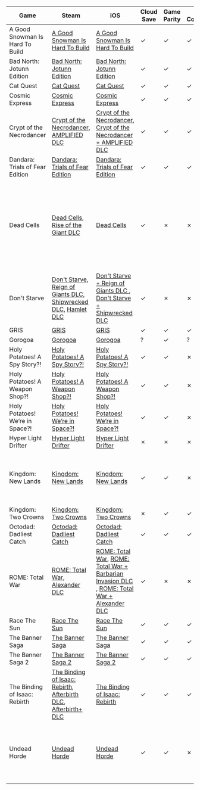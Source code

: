 Game|Steam|iOS|Cloud Save|Game Parity|Save Compatibility|Notes
-|-|-|-|-|-|-
A Good Snowman Is Hard To Build|[A Good Snowman Is Hard To Build](https://store.steampowered.com/app/316610)|[A Good Snowman Is Hard To Build](https://apps.apple.com/us/app/id1040930654)|✓|✓|✓|
Bad North: Jotunn Edition|[Bad North: Jotunn Edition](https://store.steampowered.com/app/688420)|[Bad North: Jotunn Edition](https://apps.apple.com/us/app/id1367121168)|✓|✓|✓|
Cat Quest|[Cat Quest](https://store.steampowered.com/app/593280)|[Cat Quest](https://apps.apple.com/us/app/id1148385289)|✓|✓|✓|
Cosmic Express|[Cosmic Express](https://store.steampowered.com/app/583270)|[Cosmic Express](https://apps.apple.com/us/app/id1152474226)|✓|✓|✓|
Crypt of the Necrodancer|[Crypt of the Necrodancer](https://store.steampowered.com/app/247080), [AMPLIFIED DLC](https://store.steampowered.com/app/554000)|[Crypt of the Necrodancer](https://apps.apple.com/us/app/id1085123968), [Crypt of the Necrodancer + AMPLIFIED DLC ](https://apps.apple.com/us/app/id1445623416)|✓|✓|✓|
Dandara: Trials of Fear Edition|[Dandara: Trials of Fear Edition](https://store.steampowered.com/app/612390)|[Dandara: Trials of Fear Edition](https://apps.apple.com/us/app/id1168013926)|✓|✓|✓|
Dead Cells|[Dead Cells](https://store.steampowered.com/app/588650), [Rise of the Giant DLC](https://store.steampowered.com/app/1046440)|[Dead Cells](https://apps.apple.com/us/app/id1389752090)|✓|✗|✗|iOS version is behind on updates. iOS->Steam should work if I can find the version in the save file and lower it to the corresponding Steam version.
Don't Starve|[Don't Starve](https://store.steampowered.com/app/219740), [Reign of Giants DLC](https://store.steampowered.com/app/282470), [Shipwrecked DLC](https://store.steampowered.com/app/393010), [Hamlet DLC](https://store.steampowered.com/app/712640)|[Don't Starve + Reign of Giants DLC ](https://apps.apple.com/us/app/id1012298403), [Don't Starve + Shipwrecked DLC ](https://apps.apple.com/us/app/id1147297267)|✓|✗|✗|
GRIS|[GRIS](https://store.steampowered.com/app/683320)|[GRIS](https://apps.apple.com/us/app/id1445379072)|✓|✓|✓|
Gorogoa|[Gorogoa](https://store.steampowered.com/app/557600)|[Gorogoa](https://apps.apple.com/us/app/id1269225754)|?|✓|?|
Holy Potatoes! A Spy Story?!|[Holy Potatoes! A Spy Story?!](https://store.steampowered.com/app/830590)|[Holy Potatoes! A Spy Story?!](https://apps.apple.com/us/app/id1446725273)|✓|✓|✗|Contact developer about files?
Holy Potatoes! A Weapon Shop?!|[Holy Potatoes! A Weapon Shop?!](https://store.steampowered.com/app/363600)|[Holy Potatoes! A Weapon Shop?!](https://apps.apple.com/us/app/id1048011718)|✓|✓|✗|Contact developer about files?
Holy Potatoes! We’re in Space?!|[Holy Potatoes! We’re in Space?!](https://store.steampowered.com/app/505730)|[Holy Potatoes! We’re in Space?!](https://apps.apple.com/us/app/id1315946489)|✓|✓|✗|Contact developer about files?
Hyper Light Drifter|[Hyper Light Drifter](https://store.steampowered.com/app/257850)|[Hyper Light Drifter](https://apps.apple.com/us/app/id1453875289)|✗|✗|✗|
Kingdom: New Lands|[Kingdom: New Lands](https://store.steampowered.com/app/496300)|[Kingdom: New Lands](https://apps.apple.com/us/app/id1118513354)|✓|✓|✗|iOS saves are compressed and I can't figure out what compression is used.
Kingdom: Two Crowns|[Kingdom: Two Crowns](https://store.steampowered.com/app/701160)|[Kingdom: Two Crowns](https://apps.apple.com/us/app/id1477991646)|✗|✓|✓|
Octodad: Dadliest Catch|[Octodad: Dadliest Catch](https://store.steampowered.com/app/224480)|[Octodad: Dadliest Catch](https://apps.apple.com/us/app/id1017367213)|✓|✓|✓|
ROME: Total War|[ROME: Total War](https://store.steampowered.com/app/4760), [Alexander DLC](https://store.steampowered.com/app/4770)|[ROME: Total War](https://apps.apple.com/us/app/id1106831630), [ROME: Total War + Barbarian Invasion DLC ](https://apps.apple.com/us/app/id1183898700), [ROME: Total War + Alexander DLC ](https://apps.apple.com/us/app/id1245565445)|✓|✗|✗|
Race The Sun|[Race The Sun](https://store.steampowered.com/app/253030)|[Race The Sun](https://apps.apple.com/us/app/id700227648)|✓|✓|✓|
The Banner Saga|[The Banner Saga](https://store.steampowered.com/app/237990)|[The Banner Saga](https://apps.apple.com/us/app/id911006986)|✓|✓|✓|
The Banner Saga 2|[The Banner Saga 2](https://store.steampowered.com/app/281640)|[The Banner Saga 2](https://apps.apple.com/us/app/id1107741196)|✓|✓|✓|
The Binding of Isaac: Rebirth|[The Binding of Isaac: Rebirth](https://store.steampowered.com/app/250900), [Afterbirth DLC](https://store.steampowered.com/app/401920), [Afterbirth+ DLC](https://store.steampowered.com/app/570660)|[The Binding of Isaac: Rebirth](https://apps.apple.com/us/app/id1069549814)|✓|✓|✓|
Undead Horde|[Undead Horde](https://store.steampowered.com/app/790850)|[Undead Horde](https://apps.apple.com/us/app/id1388267373)|✓|✓|✗|Contact developer about Steam version files (can it be converted to the XML files from iOS?)
